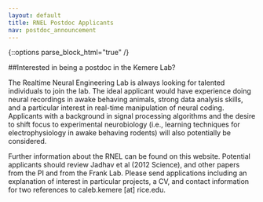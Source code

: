 ```yaml
---
layout: default
title: RNEL Postdoc Applicants
nav: postdoc_announcement
---
```


{::options parse_block_html="true" /}

<div class="jumbotron">
##Interested in being a postdoc in the Kemere Lab?

The Realtime Neural Engineering Lab is always looking for talented individuals
to join the lab. The ideal applicant would have experience doing neural
recordings in awake behaving animals, strong data analysis skills, and a
particular interest in real-time manipulation of neural coding. Applicants with
a background in signal processing algorithms and the desire to shift focus to
experimental neurobiology (i.e., learning techniques for electrophysiology in
awake behaving rodents) will also potentially be considered.

Further information about the RNEL can be found on this website. Potential
applicants should review Jadhav et al (2012 Science), and other papers from the
PI and from the Frank Lab. Please send applications including an explanation of
interest in particular projects, a CV, and contact information for two
references to caleb.kemere [at] rice.edu.

</div>
